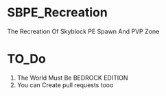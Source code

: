# SBPE_Recreation
The Recreation Of Skyblock PE Spawn And PVP Zone

# TO_Do
1. The World Must Be BEDROCK EDITION
2. You can Create pull requests tooo
